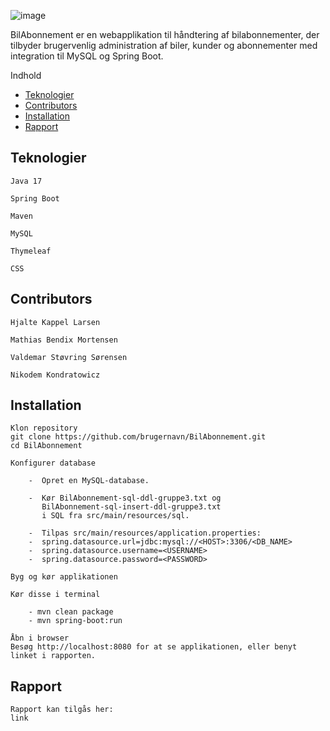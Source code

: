 ![image](https://github.com/user-attachments/assets/4dc2c243-d5b3-49af-ad5d-03dad7b9758f)




BilAbonnement er en webapplikation til håndtering af bilabonnementer, der tilbyder brugervenlig administration af biler, kunder og abonnementer med integration til MySQL og Spring Boot.



Indhold
- [Teknologier](#teknologier) 
- [Contributors](#contributors)  
- [Installation](#installation)  
- [Rapport](#rapport)  





## Teknologier

    Java 17

    Spring Boot

    Maven

    MySQL

    Thymeleaf

    CSS 
    
## Contributors

    Hjalte Kappel Larsen

    Mathias Bendix Mortensen

    Valdemar Støvring Sørensen

    Nikodem Kondratowicz 

## Installation

    Klon repository
    git clone https://github.com/brugernavn/BilAbonnement.git
    cd BilAbonnement

    Konfigurer database

        -  Opret en MySQL-database.

        -  Kør BilAbonnement-sql-ddl-gruppe3.txt og 
           BilAbonnement-sql-insert-ddl-gruppe3.txt 
           i SQL fra src/main/resources/sql.

        -  Tilpas src/main/resources/application.properties:
        -  spring.datasource.url=jdbc:mysql://<HOST>:3306/<DB_NAME>
        -  spring.datasource.username=<USERNAME>
        -  spring.datasource.password=<PASSWORD>

    Byg og kør applikationen

    Kør disse i terminal
    
        - mvn clean package
        - mvn spring-boot:run

    Åbn i browser
    Besøg http://localhost:8080 for at se applikationen, eller benyt linket i rapporten.


## Rapport

    Rapport kan tilgås her:
    link

  
